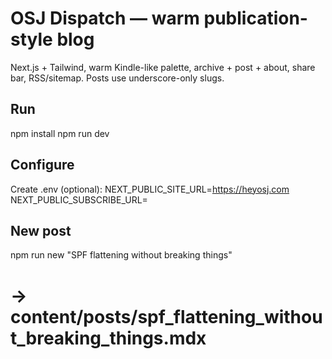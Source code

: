 # OSJ Dispatch — warm publication-style blog

Next.js + Tailwind, warm Kindle-like palette, archive + post + about, share bar, RSS/sitemap. Posts use underscore-only slugs.

## Run
npm install
npm run dev

## Configure
Create .env (optional):
NEXT_PUBLIC_SITE_URL=https://heyosj.com
NEXT_PUBLIC_SUBSCRIBE_URL=

## New post
npm run new "SPF flattening without breaking things"
# -> content/posts/spf_flattening_without_breaking_things.mdx
